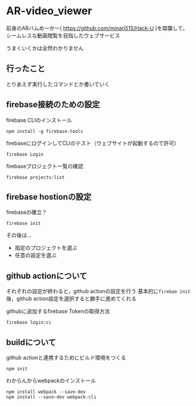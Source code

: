 # AR-video_viewer

前身のARバムめーかー( https://github.com/minari515/Hack-U )を踏襲して，シームレスな動画閲覧を目指したウェブサービス

うまくいくかは全然わかりません

## 行ったこと

とりあえず実行したコマンドとか書いていく

## firebase接続のための設定

firebase CLIのインストール
```
npm install -g firebase-tools
```

firebaseにログインしてCLIのテスト（ウェブサイトが起動するので許可）
```
firebase Login
```

firebaseプロジェクト一覧の確認
```
firebase projects:list
```

## firebase hostionの設定

firebaseの確立？
```
firebase init
```
その後は…
- 指定のプロジェクトを選ぶ
- 任意の設定を選ぶ

## github actionについて
それぞれの設定が終わると，github actionの設定を行う
基本的に```firebae init```後，github action設定を選択すると勝手に進めてくれる

githubに追加するfirebase Tokenの取得方法
```
firebase login:ci
```

## buildについて

github actionと連携するためにビルド環境をつくる
```
npm init
```

わからんからwebpackのインストール
```
npm install webpack --save-dev
npm install --save-dev webpack-cli
```